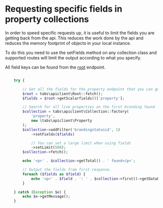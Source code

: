 # Requesting specific fields in property collections

In order to speed specific requests up, it is useful to limit the fields you are 
getting back from the api.  This reduces the work done by the api and reduces the
memory footprint of objects in your local instance.

To do this you need to use the setFields method on any collection class and supported
routes will limit the output according to what you specify.

All field keys can be found from the [root](../root) endpoint.

```php

    try {

        // Get all the fields for the property endpoint that you can get
        $root = tabs\apiclient\Root::fetch();
        $fields = $root->getScalarfields()['property'];

        // Search for all live properties on the first branding found
        $collection = tabs\apiclient\Collection::factory(
            'property',
            new \tabs\apiclient\Property
        );
        $collection->addFilter('brandingstatusid', 1)
            ->setFields($fields)

            // You can set a large limit when using fields
            ->setLimit(500);
        $collection->fetch();

        echo '<p>' . $collection->getTotal() . ' found</p>';

        // Output the fields from first response.
        foreach ($fields as $field) {
            echo '<p>' . $field . ': ' . $collection->first()->getDataFromResponse($field) . '</p>';
        }

    } catch (Exception $e) {
        echo $e->getMessage();
    }

```